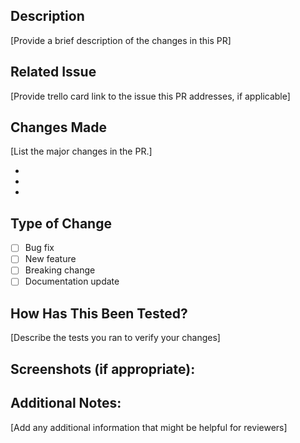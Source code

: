 ## Description

[Provide a brief description of the changes in this PR]

## Related Issue

[Provide trello card link to the issue this PR addresses, if applicable]

## Changes Made

[List the major changes in the PR.]

-
-
-

## Type of Change

- [ ] Bug fix
- [ ] New feature
- [ ] Breaking change
- [ ] Documentation update

## How Has This Been Tested?

[Describe the tests you ran to verify your changes]

## Screenshots (if appropriate):

## Additional Notes:

[Add any additional information that might be helpful for reviewers]
